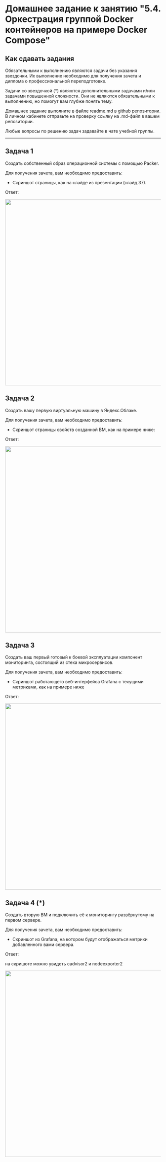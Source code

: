 # Домашнее задание к занятию "5.4. Оркестрация группой Docker контейнеров на примере Docker Compose"

## Как сдавать задания

Обязательными к выполнению являются задачи без указания звездочки. Их выполнение необходимо для получения зачета и диплома о профессиональной переподготовке.

Задачи со звездочкой (*) являются дополнительными задачами и/или задачами повышенной сложности. Они не являются обязательными к выполнению, но помогут вам глубже понять тему.

Домашнее задание выполните в файле readme.md в github репозитории. В личном кабинете отправьте на проверку ссылку на .md-файл в вашем репозитории.

Любые вопросы по решению задач задавайте в чате учебной группы.

---

## Задача 1

Создать собственный образ операционной системы с помощью Packer.

Для получения зачета, вам необходимо предоставить:
- Скриншот страницы, как на слайде из презентации (слайд 37).

Ответ:

<p align="center">
  <img width="1200" height="600" src="https://user-images.githubusercontent.com/93001155/154542141-1308d49c-f5ef-4109-97a5-a445a1f7634a.png">
</p>


## Задача 2

Создать вашу первую виртуальную машину в Яндекс.Облаке.

Для получения зачета, вам необходимо предоставить:
- Скриншот страницы свойств созданной ВМ, как на примере ниже:


Ответ:

<p align="center">
  <img width="1200" height="600" src="https://user-images.githubusercontent.com/93001155/154543454-c59ddba8-4281-47c7-abf9-2a62988debf6.png">
</p>



## Задача 3

Создать ваш первый готовый к боевой эксплуатации компонент мониторинга, состоящий из стека микросервисов.

Для получения зачета, вам необходимо предоставить:
- Скриншот работающего веб-интерфейса Grafana с текущими метриками, как на примере ниже


Ответ:



<p align="center">
  <img width="1200" height="600" src="https://user-images.githubusercontent.com/93001155/154546020-636133c0-ad72-456a-995c-5da273a50d75.png">
</p>




## Задача 4 (*)

Создать вторую ВМ и подключить её к мониторингу развёрнутому на первом сервере.

Для получения зачета, вам необходимо предоставить:
- Скриншот из Grafana, на котором будут отображаться метрики добавленного вами сервера.

Ответ:

на скришоте можно увидеть cadvisor2 и nodeexporter2

<p align="center">
  <img width="1200" height="600" src="https://user-images.githubusercontent.com/93001155/154546385-0809d991-da8e-4c52-82ec-3264e07badff.png">
</p>




